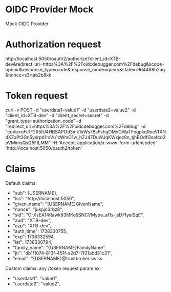 # OIDC Provider Mock

Mock OIDC Provider

# Authorization request
http://localhost:5050/oauth2/authorize?client_id=XTB-dev&redirect_uri=https%3A%2F%2Foidcdebugger.com%2Fdebug&scope=openid&response_type=code&response_mode=query&state=r964488b2aq&nonce=s3rtab2b8kk

# Token request
curl -v POST -d "userdata1=value1" -d "userdata2=value2" -d "client_id=XTB-dev" -d "client_secret=secret" -d "grant_type=authorization_code" -d "redirect_uri=https%3A%2F%2Foidcdebugger.com%2Fdebug" -d "code=oFc1F2R5IU4HBSAPOd3mk1xWs7BsFvhgOMoGWaTFogpkqRoeVfXNdXZxPt3Gn5yerpd1rsVu1cWmO1w_hZJ47DuWJqKWxjez8n_tjhBOdfGsaf4o3pVMimsQsQ5FlLMM" -H 'Accept: application/x-www-form-urlencoded' 'http://localhost:5050/oauth2/token'

# Claims

Default claims:

- "sub": {USERNAME},
- "iss": "http://localhost:5050",
- "given_name": "{USERNAME}GivenName",
- "nonce": "jukpjn3rbz8",
- "sid": "O-XsEA14Rawk93MKo5SNCVMypo_af1s-jsD7fyeISqE",
- "aud": "XTB-dev",
- "azp": "XTB-dev",
- "auth_time": 1738330755,
- "exp": 1738332594,
- "iat": 1738330794,
- "family_name": "{USERNAME}FamilyName",
- "jti": "db1f1074-813f-451f-a2d7-7f21abd31c31",
- "email": "{USERNAME}@trustbroker.swiss

Custom claims: any /token request param
ex:
- "userdata1": "value1",
- "userdata2": "value2",
